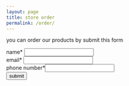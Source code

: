 ```yaml
---
layout: page
title: store order
permalink: /order/
---
```

you can order our products by submit this form
<br>

name* <input id="name">
<br>
email* <input id="email">
<br>
phone number*<input id="phone">
<br>
<button onclick="form()" id="name">submit</button>

